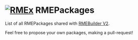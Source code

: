 # [![RMEx](http://rmex.github.io/images/rmex-shortcut.png)](http://rmex.github.io) RMEPackages

List of all RMEPackages shared with [RMEBuilder V2](https://github.com/RMEx/RMEBuilder).

Feel free to propose your own packages, making a pull-request!
